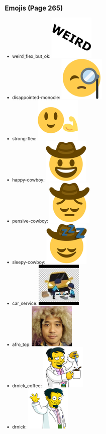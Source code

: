 
## Emojis (Page 265)

* weird_flex_but_ok: ![weird_flex_but_ok](output/weird_flex_but_ok.gif)
* disappointed-monocle: ![disappointed-monocle](output/disappointed-monocle.png)
* strong-flex: ![strong-flex](output/strong-flex.png)
* happy-cowboy: ![happy-cowboy](output/happy-cowboy.png)
* pensive-cowboy: ![pensive-cowboy](output/pensive-cowboy.png)
* sleepy-cowboy: ![sleepy-cowboy](output/sleepy-cowboy.png)
* car_service: ![car_service](output/car_service.jpg)
* afro_top: ![afro_top](output/afro_top.png)
* drnick_coffee: ![drnick_coffee](output/drnick_coffee.png)
* drnick: ![drnick](output/drnick.png)
